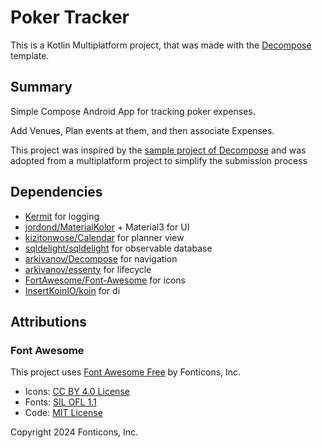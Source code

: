 # Poker Tracker

This is a Kotlin Multiplatform project, that was made with the [Decompose](https://github.com/arkivanov/decompose) template.

## Summary

Simple Compose Android App for tracking poker expenses.

Add Venues, Plan events at them, and then associate Expenses.

This project was inspired by the [sample project of Decompose](https://github.com/arkivanov/Decompose/tree/master/sample) and was adopted from a 
multiplatform project to simplify the submission process

## Dependencies

- [Kermit](https://github.com/touchlab/Kermit) for logging
- [jordond/MaterialKolor](https://github.com/jordond/MaterialKolor) + Material3 for UI
- [kizitonwose/Calendar](https://github.com/kizitonwose/Calendar) for planner view
- [sqldelight/sqldelight](https://github.com/sqldelight/sqldelight) for observable database
- [arkivanov/Decompose](https://github.com/arkivanov/Decompose) for navigation
- [arkivanov/essenty](https://github.com/arkivanov/Essenty) for lifecycle
- [FortAwesome/Font-Awesome](https://github.com/FortAwesome/Font-Awesome) for icons
- [InsertKoinIO/koin](https://github.com/InsertKoinIO/koin) for di

## Attributions

### Font Awesome

This project uses [Font Awesome Free](https://fontawesome.com) by Fonticons, Inc.

- Icons: [CC BY 4.0 License](https://creativecommons.org/licenses/by/4.0/)
- Fonts: [SIL OFL 1.1](https://scripts.sil.org/OFL)
- Code: [MIT License](https://opensource.org/licenses/MIT)

Copyright 2024 Fonticons, Inc.

